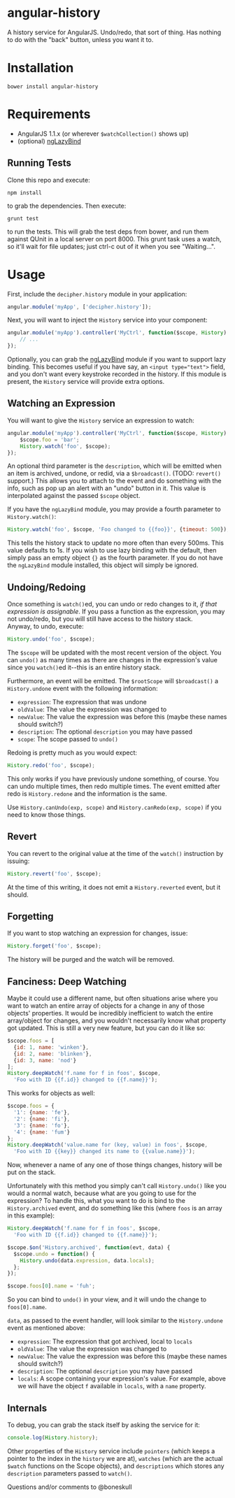 angular-history
===============

A history service for AngularJS.  Undo/redo, that sort of thing.  Has nothing to do with the "back" button, unless you want it to.

Installation
============

```
bower install angular-history
```

Requirements
============

- AngularJS 1.1.x (or wherever `$watchCollection()` shows up)
- (optional) [ngLazyBind](https://github.com/Ticore/ngLazyBind)

Running Tests
-------------

Clone this repo and execute:

```
npm install
```

to grab the dependencies.  Then execute:
 
```
grunt test
```

to run the tests.  This will grab the test deps from bower, and run them against QUnit in a local server on 
port 8000.  This grunt task uses a watch, so it'll wait for file updates; just ctrl-c out of it when you see
"Waiting...".

Usage
=====

First, include the `decipher.history` module in your application:

```javascript
angular.module('myApp', ['decipher.history']);
```

Next, you will want to inject the `History` service into your component:

```javascript
angular.module('myApp').controller('MyCtrl', function($scope, History) {
    // ...
});
```

Optionally, you can grab the [ngLazyBind](https://github.com/Ticore/ngLazyBind) module if you want to support lazy binding.  This becomes useful if you have say, an `<input type="text">` field,
and you don't want every keystroke recorded in the history.  If this
module is present, the `History` service will provide extra options.

Watching an Expression
----------------------

You will want to give the `History` service an expression to watch:

```javascript
angular.module('myApp').controller('MyCtrl', function($scope, History) {
    $scope.foo = 'bar';
    History.watch('foo', $scope);
});
```

An optional third parameter is the `description`, which will be emitted when an item is archived, undone, or redid, via a `$broadcast()`.  (TODO: `revert()` support.)  This allows you to attach to the event and do something with the info, such as pop up an alert with an "undo" button in it.  This value is interpolated against the passed `$scope` object.

If you have the `ngLazyBind` module, you may provide a fourth parameter to `History.watch()`:

```javascript
History.watch('foo', $scope, 'Foo changed to {{foo}}', {timeout: 500});
```

This tells the history stack to update no more often than every 500ms. This value defaults to 1s.  If you wish to use lazy binding with the default, then simply pass an empty object `{}` as the fourth parameter.  If you do not have the `ngLazyBind` module installed, this object will simply be ignored.

Undoing/Redoing
---------------

Once something is `watch()`ed, you can undo or redo changes to it, *if that expression is assignable*.  If you
pass a function as the expression, you may not undo/redo, but you will still have access to the history stack.  
Anyway, to undo, execute:

```javascript
History.undo('foo', $scope);
```

The `$scope` will be updated with the most recent version of the object.  You can `undo()` as many times as 
there are changes in the expression's value since you `watch()`ed it--this is an entire history stack.

Furthermore, an event will be emitted.  The `$rootScope` will `$broadcast()` a `History.undone` event with the following information:

- `expression`: The expression that was undone
- `oldValue`: The value the expression was changed to
- `newValue`: The value the expression was before this (maybe these names should switch?)
- `description`: The optional `description` you may have passed
- `scope`: The scope passed to `undo()`

Redoing is pretty much as you would expect:

```javascript
History.redo('foo', $scope);
```

This only works if you have previously undone something, of course.  You can undo multiple times, then redo multiple times.  The event emitted after redo is `History.redone` and the information is the same.

Use `History.canUndo(exp, scope)` and `History.canRedo(exp, scope)` if you need to know those things.

Revert
------

You can revert to the original value at the time of the `watch()` instruction by issuing:

```javascript
History.revert('foo', $scope);
```

At the time of this writing, it does not emit a `History.reverted` event, but it should.

Forgetting
----------

If you want to stop watching an expression for changes, issue:

```javascript
History.forget('foo', $scope);
```

The history will be purged and the watch will be removed.

Fanciness: Deep Watching
------------------------

Maybe it could use a different name, but often situations arise where you want to watch an entire array of objects for a change in any of those objects' properties.  It would be incredibly inefficient to watch the entire array/object for changes, and you wouldn't necessarily know what property got updated.  This is still a very new feature, but you can do it like so:

```javascript
$scope.foos = [
  {id: 1, name: 'winken'},
  {id: 2, name: 'blinken'},
  {id: 3, name: 'nod'}
];
History.deepWatch('f.name for f in foos', $scope, 
  'Foo with ID {{f.id}} changed to {{f.name}}');
```

This works for objects as well:

```javascript
$scope.foos = {
  '1': {name: 'fe'},
  '2': {name: 'fi'},
  '3': {name: 'fo'},
  '4': {name: 'fum'}
};
History.deepWatch('value.name for (key, value) in foos', $scope, 
  'Foo with ID {{key}} changed its name to {{value.name}}');
```

Now, whenever a name of any one of those things changes, history will be put on the stack.

Unfortunately with this method you simply can't call `History.undo()` like you would a normal watch, because
what are you going to use for the expression?  To handle this, what you want to do is bind to the `History.archived`
event, and do something like this (where `foos` is an array in this example):

```javascript
History.deepWatch('f.name for f in foos', $scope, 
  'Foo with ID {{f.id}} changed to {{f.name}}');

$scope.$on('History.archived', function(evt, data) {
  $scope.undo = function() {
    History.undo(data.expression, data.locals);
  };
});

$scope.foos[0].name = 'fuh';

```

So you can bind to `undo()` in your view, and it will undo the change to `foos[0].name`.

`data`, as passed to the event handler, will look similar to the `History.undone` event as mentioned above:

- `expression`: The expression that got archived, local to `locals`
- `oldValue`: The value the expression was changed to
- `newValue`: The value the expression was before this (maybe these names should switch?)
- `description`: The optional `description` you may have passed
- `locals`: A scope containing your expression's value.  For example, above we will have the object `f` available
in `locals`, with a `name` property.

Internals
---------
To debug, you can grab the stack itself by asking the service for it:

```javascript
console.log(History.history);
```

Other properties of the `History` service include `pointers` (which keeps a pointer to the index in the 
`history` we are at), `watches` (which are the actual `$watch` functions on the Scope objects), and 
`descriptions` which stores any `description` parameters passed to `watch()`.

Questions and/or comments to @boneskull


